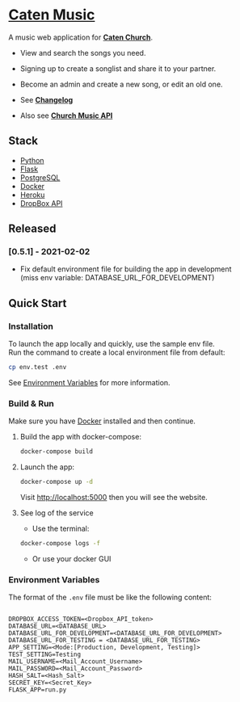 # [Caten Music](https://music.caten-church.org)

A music web application for **[Caten Church](https://caten-church.org)**.

- View and search the songs you need.
- Signing up to create a songlist and share it to your partner.
- Become an admin and create a new song, or edit an old one.

- See **[Changelog](https://github.com/saltchang/caten-music/blob/master/CHANGELOG.md)**
- Also see **[Church Music API](https://github.com/saltchang/church-music-api)**

## Stack

- [Python](https://www.python.org)
- [Flask](https://flask.palletsprojects.com)
- [PostgreSQL](https://www.postgresql.org)
- [Docker](https://www.docker.com)
- [Heroku](https://www.heroku.com/home)
- [DropBox API](https://www.dropbox.com/developers/documentation/http/overview)

## Released

### [0.5.1] - 2021-02-02

- Fix default environment file for building the app in development  
  (miss env variable: DATABASE_URL_FOR_DEVELOPMENT)

## Quick Start

### Installation

To launch the app locally and quickly, use the sample env file.  
Run the command to create a local environment file from default:

```bash
cp env.test .env
```

See [Environment Variables](#environment-variables) for more information.

### Build & Run

Make sure you have [Docker](https://www.docker.com) installed and then continue.

1. Build the app with docker-compose:

    ```bash
    docker-compose build
    ```

2. Launch the app:

    ```bash
    docker-compose up -d
    ```

    Visit [http://localhost:5000](http://localhost:5000) then you will see the website.

3. See log of the service

    - Use the terminal:

    ```bash
    docker-compose logs -f
    ```

    - Or use your docker GUI

### Environment Variables

The format of the `.env` file must be like the following content:

```env

DROPBOX_ACCESS_TOKEN=<Dropbox_API_token>
DATABASE_URL=<DATABASE_URL>
DATABASE_URL_FOR_DEVELOPMENT=<DATABASE_URL_FOR_DEVELOPMENT>
DATABASE_URL_FOR_TESTING = <DATABASE_URL_FOR_TESTING>
APP_SETTING=<Mode:[Production, Development, Testing]>
TEST_SETTING=Testing
MAIL_USERNAME=<Mail_Account_Username>
MAIL_PASSWORD=<Mail_Account_Password>
HASH_SALT=<Hash_Salt>
SECRET_KEY=<Secret_Key>
FLASK_APP=run.py

```

